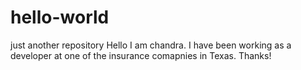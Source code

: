 # hello-world
just another repository
Hello I am chandra. I have been working as a developer at one of the insurance comapnies in Texas. Thanks!
